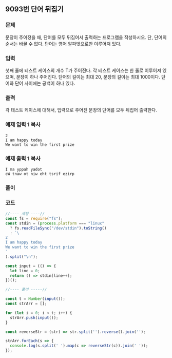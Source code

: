 ## 9093번 단어 뒤집기

### 문제

문장이 주어졌을 때, 단어를 모두 뒤집어서 출력하는 프로그램을 작성하시오. 단, 단어의 순서는 바꿀 수 없다. 단어는 영어 알파벳으로만 이루어져 있다.

### 입력

첫째 줄에 테스트 케이스의 개수 T가 주어진다. 각 테스트 케이스는 한 줄로 이루어져 있으며, 문장이 하나 주어진다. 단어의 길이는 최대 20, 문장의 길이는 최대 1000이다. 단어와 단어 사이에는 공백이 하나 있다.

### 출력

각 테스트 케이스에 대해서, 입력으로 주어진 문장의 단어를 모두 뒤집어 출력한다.

### 예제 입력 1 복사

```
2
I am happy today
We want to win the first prize
```

### 예제 출력 1 복사

```
I ma yppah yadot
eW tnaw ot niw eht tsrif ezirp
```



### 풀이



### 코드

```js
//---- 세팅 ----//
const fs = require("fs");
const stdin = (process.platform === "linux"
  ? fs.readFileSync("/dev/stdin").toString()
  : `\
2
I am happy today
We want to win the first prize
`
).split("\n");

const input = (() => {
  let line = 0;
  return () => stdin[line++];
})();

//---- 풀이 -----//

const t = Number(input());
const strArr = [];

for (let i = 0; i < t; i++) {
  strArr.push(input());
}

const reverseStr = (str) => str.split('').reverse().join('');

strArr.forEach(s => {
  console.log(s.split(' ').map(c => reverseStr(c)).join(' '));
});
```

